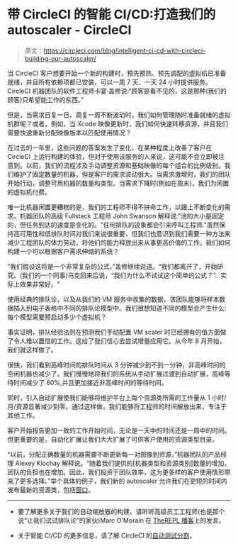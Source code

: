 # 带 CircleCI 的智能 CI/CD:打造我们的 autoscaler - CircleCI

> 原文：<https://circleci.com/blog/intelligent-ci-cd-with-circleci-building-our-autoscaler/>

当 CircleCI 客户想要开始一个新的构建时，预先预热、预先调配的虚拟机已准备就绪，并且所有依赖项都已安装，可以一周 7 天、一天 24 小时提供服务。CircleCI 机器团队的软件工程师卡宴·盖修说:“顾客是看不见的，这是那种(我们的顾客)只希望能工作的东西。”

但是，当需求日复一日、周复一周不断波动时，我们如何管理随时准备就绪的虚拟机群呢？或者，例如，当 Xcode 映像更新时，我们如何快速转移资源，并且我们需要快速重新分配映像版本以匹配使用情况？

在过去的一年里，这些问题的答案发生了变化，在某种程度上改善了客户在 CircleCI 上运行构建的体验，但对于使用该服务的人来说，这可能不会立即被注意到。以前，我们的流程涉及手动调整资源和基础映像的每个组合的比例级别。我们维护了固定数量的机器，但是客户的需求波动很大。当需求激增时，我们的团队开始行动，调整可用机器的数量和类型。当需求下降时(例如在周末)，我们为闲置的虚拟机付费。

唯一比机器闲置更糟糕的是，我们的工程师不得不拼命工作，以跟上不断变化的需求。机器团队的高级 Fullstack 工程师 John Swanson 解释说:“池的大小是固定的，但任务到达的速度是变化的。"任何排队的迹象都会引来呼叫工程师."虽然保持高可用性和低排队时间对我们来说很重要，但我们也意识到我们需要一种方法来减少工程团队的体力劳动，将他们的能力释放出来从事更高价值的工作。我们如何构建一个可以根据客户需求伸缩的系统？

“我们假设这将是一个非常复杂的公式，”盖修继续说道。“我们都离开了，开始研究。(我们的一个同事)马克回来后说，“我们为什么不试试这个简单的公式？”…实际上效果非常好。"

使用经典的排队论，以及从我们的 VM 服务中收集的数据，该团队能够将样本数据插入到电子表格中不同的排队论模型中。我们很想知道不同的模型会产生什么:每个模型需要预启动多少个虚拟机？

事实证明，排队经验法则在预测我们手动配置 VM scaler 时已经拥有的值方面做了令人难以置信的工作。这给了我们信心去尝试增量应用它。从今年 8 月开始，我们就这样做了。

很快，我们看到高峰时间的排队时间从 3 分钟减少到不到一分钟，非高峰时间的空闲机器也减少了。我们慢慢地将我们的系统从手动扩展过渡到自动扩展，高峰等待时间减少了 60%,并且更加接近非高峰时间的等待时间。

同时，引入自动扩展使我们能够将维护平台上每个资源类所需的工作量从 1 小时/月/资源显著减少到零。通过这样做，我们能够将工程师的时间解放出来，专注于其他工作。

客户开始报告更加一致的工作开始时间，无论是一天中的时间还是一周中的时间。但更重要的是，自动化扩展让我们大大扩展了可供客户使用的资源类型目录。

“以前，分配正确数量的机器需要不断更新每一对图像到资源，”机器团队的产品经理 Alexey Klochay 解释说。“随着我们提供的[机器类型和资源类别]数量的增加，团队的负担也在增加。因此，我们投资于团队效率，这为更多样的客户使用情形带来了更多选择。”举个具体的例子，我们新的 autoscaler 允许我们在更短的时间内发布最新的资源类，包括[窗口](https://circleci.com/blog/windows-general-availability-announcement/)。

* * *

*   要了解更多关于我们的自动缩放器的构建，请听听高级员工工程师(也是那个说“让我们试试排队论”的家伙)Marc O'Morain 在 [TheREPL 播客](https://www.therepl.net/episodes/29/)上的发言。

*   关于智能 CI/CD 的更多信息，请了解 CircleCI 的[自动测试分割](https://circleci.com/blog/intelligent-ci-cd-with-circleci-test-splitting/)。